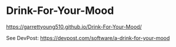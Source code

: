 # Drink-For-Your-Mood
https://garrettyoung510.github.io/Drink-For-Your-Mood/

See DevPost: https://devpost.com/software/a-drink-for-your-mood
